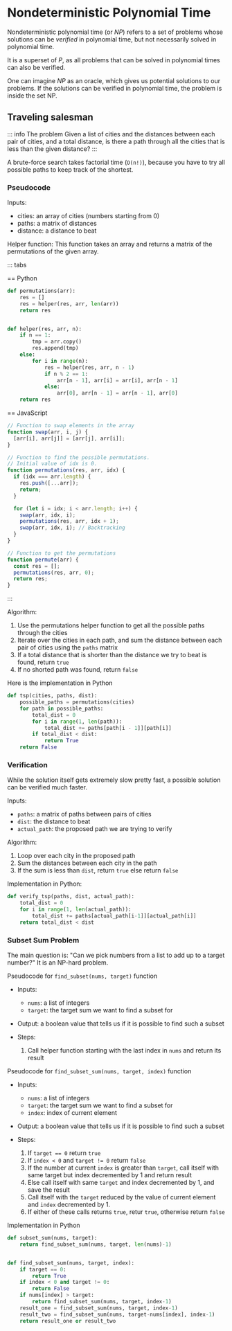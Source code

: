 # Nondeterministic Polynomial Time

Nondeterministic polynomial time (or _NP_) refers to a set of problems whose solutions can be _verified_ in polynomial time, but not necessarily solved in polynomial time.

It is a superset of _P_, as all problems that can be solved in polynomial times can also be verified.

One can imagine _NP_ as an oracle, which gives us potential solutions to our problems. If the solutions can be verified in polynomial time, the problem is inside the set NP.

## Traveling salesman

::: info The problem
Given a list of cities and the distances between each pair of cities, and a total distance, is there a path through all the cities that is less than the given distance?
:::

A brute-force search takes factorial time (`O(n!)`), because you have to try all possible paths to keep track of the shortest.

### Pseudocode

Inputs:

- cities: an array of cities (numbers starting from 0)
- paths: a matrix of distances
- distance: a distance to beat

Helper function: This function takes an array and returns a matrix of the permutations of the given array.

::: tabs

== Python

```python
def permutations(arr):
    res = []
    res = helper(res, arr, len(arr))
    return res


def helper(res, arr, n):
    if n == 1:
        tmp = arr.copy()
        res.append(tmp)
    else:
        for i in range(n):
            res = helper(res, arr, n - 1)
            if n % 2 == 1:
                arr[n - 1], arr[i] = arr[i], arr[n - 1]
            else:
                arr[0], arr[n - 1] = arr[n - 1], arr[0]
    return res
```

== JavaScript

```javascript
// Function to swap elements in the array
function swap(arr, i, j) {
  [arr[i], arr[j]] = [arr[j], arr[i]];
}

// Function to find the possible permutations.
// Initial value of idx is 0.
function permutations(res, arr, idx) {
  if (idx === arr.length) {
    res.push([...arr]);
    return;
  }

  for (let i = idx; i < arr.length; i++) {
    swap(arr, idx, i);
    permutations(res, arr, idx + 1);
    swap(arr, idx, i); // Backtracking
  }
}

// Function to get the permutations
function permute(arr) {
  const res = [];
  permutations(res, arr, 0);
  return res;
}
```

:::

Algorithm:

1. Use the permutations helper function to get all the possible paths through the cities
2. Iterate over the cities in each path, and sum the distance between each pair of cities using the `paths` matrix
3. If a total distance that is shorter than the distance we try to beat is found, return `true`
4. If no shorted path was found, return `false`

Here is the implementation in Python

```python
def tsp(cities, paths, dist):
    possible_paths = permutations(cities)
    for path in possible_paths:
        total_dist = 0
        for i in range(1, len(path)):
            total_dist += paths[path[i - 1]][path[i]]
        if total_dist < dist:
            return True
    return False
```

### Verification

While the solution itself gets extremely slow pretty fast, a possible solution can be verified much faster.

Inputs:

- `paths`: a matrix of paths between pairs of cities
- `dist`: the distance to beat
- `actual_path`: the proposed path we are trying to verify

Algorithm:

1. Loop over each city in the proposed path
2. Sum the distances between each city in the path
3. If the sum is less than `dist`, return `true` else return `false`

Implementation in Python:

```python
def verify_tsp(paths, dist, actual_path):
    total_dist = 0
    for i in range(1, len(actual_path)):
        total_dist += paths[actual_path[i-1]][actual_path[i]]
    return total_dist < dist
```

### Subset Sum Problem

The main question is: "Can we pick numbers from a list to add up to a target number?" It is an NP-hard problem.

Pseudocode for `find_subset(nums, target)` function

- Inputs:

  - `nums`: a list of integers
  - `target`: the target sum we want to find a subset for

- Output: a boolean value that tells us if it is possible to find such a subset

- Steps:
  1. Call helper function starting with the last index in `nums` and return its result

Pseudocode for `find_subset_sum(nums, target, index)` function

- Inputs:

  - `nums`: a list of integers
  - `target`: the target sum we want to find a subset for
  - `index`: index of current element

- Output: a boolean value that tells us if it is possible to find such a subset

- Steps:
  1. If `target == 0` return `true`
  2. If `index < 0` and `target != 0` return `false`
  3. If the number at current `index` is greater than `target`, call itself with same target but index decremented by 1 and return result
  4. Else call itself with same `target` and index decremented by 1, and save the result
  5. Call itself with the `target` reduced by the value of current element and `index` decremented by 1.
  6. If either of these calls returns `true`, retur `true`, otherwise return `false`

Implementation in Python

```python
def subset_sum(nums, target):
    return find_subset_sum(nums, target, len(nums)-1)


def find_subset_sum(nums, target, index):
    if target == 0:
        return True
    if index < 0 and target != 0:
        return False
    if nums[index] > target:
        return find_subset_sum(nums, target, index-1)
    result_one = find_subset_sum(nums, target, index-1)
    result_two = find_subset_sum(nums, target-nums[index], index-1)
    return result_one or result_two
```

